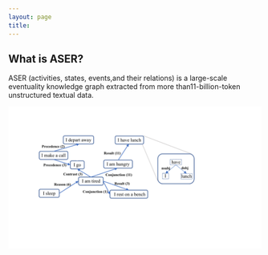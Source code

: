 ```yaml
---
layout: page
title: 
---
```


## What is ASER?

ASER (activities, states, events,and their relations) is a large-scale eventuality knowledge graph extracted from more than11-billion-token unstructured textual data.

<center> <img src='/static/images/ASER_demo.pdf'/> </center>

